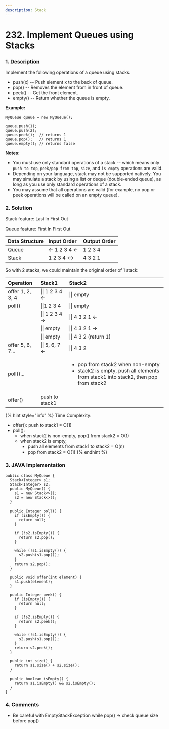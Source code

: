 ```yaml
---
description: Stack
---
```


# 232. Implement Queues using Stacks

### 1. [Description](https://leetcode.com/problems/implement-queue-using-stacks/)

Implement the following operations of a queue using stacks.

* push\(x\) -- Push element x to the back of queue.
* pop\(\) -- Removes the element from in front of queue.
* peek\(\) -- Get the front element.
* empty\(\) -- Return whether the queue is empty.

**Example:**

```text
MyQueue queue = new MyQueue();

queue.push(1);
queue.push(2);  
queue.peek();  // returns 1
queue.pop();   // returns 1
queue.empty(); // returns false
```

**Notes:**

* You must use only standard operations of a stack -- which means only `push to top`, `peek/pop from top`, `size`, and `is empty` operations are valid.
* Depending on your language, stack may not be supported natively. You may simulate a stack by using a list or deque \(double-ended queue\), as long as you use only standard operations of a stack.
* You may assume that all operations are valid \(for example, no pop or peek operations will be called on an empty queue\).

### 2. Solution

Stack feature: Last In First Out

Queue feature: First In First Out

| Data Structure | Input Order | Output Order |
| :--- | :--- | :--- |
| Queue | &lt;- 1 2 3 4 &lt;- | 1 2 3 4 |
| Stack | 1 2 3 4 &lt;-&gt; | 4 3 2 1 |

So with 2 stacks, we could maintain the original order of 1 stack:

<table>
  <thead>
    <tr>
      <th style="text-align:left">Operation</th>
      <th style="text-align:left">Stack1</th>
      <th style="text-align:left">Stack2</th>
    </tr>
  </thead>
  <tbody>
    <tr>
      <td style="text-align:left">offer 1, 2, 3, 4</td>
      <td style="text-align:left">|| 1 2 3 4 &lt;-</td>
      <td style="text-align:left">|| empty</td>
    </tr>
    <tr>
      <td style="text-align:left">poll()</td>
      <td style="text-align:left">||1 2 3 4</td>
      <td style="text-align:left">|| empty</td>
    </tr>
    <tr>
      <td style="text-align:left"></td>
      <td style="text-align:left">|| 1 2 3 4 -&gt;</td>
      <td style="text-align:left">|| 4 3 2 1 &lt;-</td>
    </tr>
    <tr>
      <td style="text-align:left"></td>
      <td style="text-align:left">|| empty</td>
      <td style="text-align:left">|| 4 3 2 1 -&gt;</td>
    </tr>
    <tr>
      <td style="text-align:left"></td>
      <td style="text-align:left">|| empty</td>
      <td style="text-align:left">|| 4 3 2 (return 1)</td>
    </tr>
    <tr>
      <td style="text-align:left">offer 5, 6, 7...</td>
      <td style="text-align:left">|| 5, 6, 7 &lt;-</td>
      <td style="text-align:left">|| 4 3 2</td>
    </tr>
    <tr>
      <td style="text-align:left">poll()...</td>
      <td style="text-align:left"></td>
      <td style="text-align:left">
        <ul>
          <li>pop from stack2 when non-empty</li>
          <li>stack2 is empty, push all elements from stack1 into stack2, then pop from
            stack2</li>
        </ul>
      </td>
    </tr>
    <tr>
      <td style="text-align:left">offer()</td>
      <td style="text-align:left">push to stack1</td>
      <td style="text-align:left"></td>
    </tr>
  </tbody>
</table>

{% hint style="info" %}
Time Complexity:

* offer\(\): push to stack1 = O\(1\)
* poll\(\):
  * when stack2 is non-empty, pop\(\) from stack2 = O\(1\)
  * when stack2 is empty, 
    * push all elements from stack1 to stack2 = O\(n\)
    * pop from stack2 = O\(1\)
{% endhint %}

### 3. JAVA Implementation

```text
public class MyQueue {
  Stack<Integer> s1;
  Stack<Integer> s2;
  public MyQueue() {
    s1 = new Stack<>();
    s2 = new Stack<>();
  }
  
  public Integer poll() {
    if (isEmpty()) {
      return null;
    }

    if (!s2.isEmpty()) {
      return s2.pop();
    }

    while (!s1.isEmpty()) {
      s2.push(s1.pop());
    }
    return s2.pop();
  }
  
  public void offer(int element) {
    s1.push(element);
  }
  
  public Integer peek() {
    if (isEmpty()) {
      return null;
    }
    
    if (!s2.isEmpty()) {
      return s2.peek();
    }

    while (!s1.isEmpty()) {
      s2.push(s1.pop());
    }
    return s2.peek();
  }
  
  public int size() {
    return s1.size() + s2.size();
  }
  
  public boolean isEmpty() {
    return s1.isEmpty() && s2.isEmpty();
  }
}
```

### 4. Comments

* Be careful with EmptyStackException while pop\(\) -&gt; check queue size before pop\(\)

